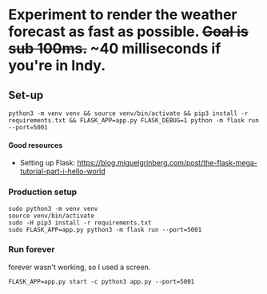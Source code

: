 # Experiment to render the weather forecast as fast as possible. ~~Goal is sub 100ms.~~ ~40 milliseconds if you're in Indy.

## Set-up

```
python3 -m venv venv && source venv/bin/activate && pip3 install -r requirements.txt && FLASK_APP=app.py FLASK_DEBUG=1 python -m flask run --port=5001
```


#### Good resources
* Setting up Flask: https://blog.miguelgrinberg.com/post/the-flask-mega-tutorial-part-i-hello-world


### Production setup

```
sudo python3 -m venv venv
source venv/bin/activate
sudo -H pip3 install -r requirements.txt
sudo FLASK_APP=app.py python3 -m flask run --port=5001
```

### Run forever
forever wasn't working, so I used a screen.

```
FLASK_APP=app.py start -c python3 app.py --port=5001
```


